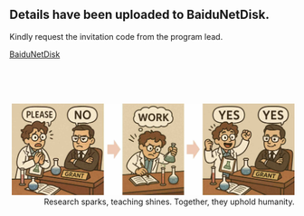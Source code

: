 
## Details have been uploaded to BaiduNetDisk.

Kindly request the invitation code from the program lead.

[BaiduNetDisk](https://pan.baidu.com/s/1SOwlCjexu2C0bcTjeoVQRQ)


<br>
<br>
<br>

<p align="right">
  <img src="/img/get_grant_small.jpg" width="500">
  <br>
  Research sparks, teaching shines.  Together, they uphold humanity.
</p>

<br>
<br>

